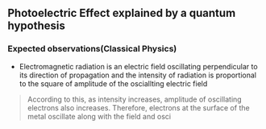 
## Photoelectric Effect explained by a quantum hypothesis 

### Expected observations($\text{Classical Physics}$)

- Electromagnetic radiation is an electric field oscillating perpendicular to its direction of propagation and the intensity of radiation is proportional to the square of amplitude of the osciallting electric field
>According to this, as intensity increases, amplitude of oscillating electrons also increases. 
>Therefore, electrons at the surface of the metal oscillate along with the field and osci